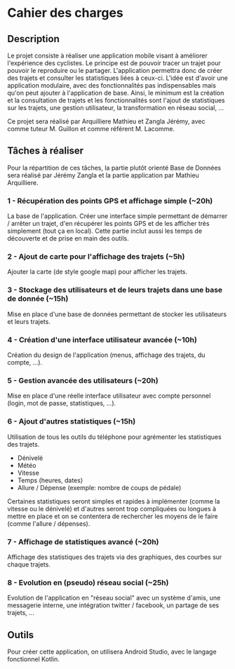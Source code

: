 # Cahier des charges

## Description
Le projet consiste à réaliser une application mobile visant à améliorer l'expérience des cyclistes. Le principe est de pouvoir tracer un trajet pour pouvoir le reproduire ou le partager. L'application permettra donc de créer des trajets et consulter les statistiques liées à ceux-ci. L'idée est d'avoir une application modulaire, avec des fonctionnalités pas indispensables mais qu'on peut ajouter à l'application de base. Ainsi, le minimum est la création et la consultation de trajets et les fonctionnalités sont l'ajout de statistiques sur les trajets, une gestion utilisateur, la transformation en réseau social, ...

Ce projet sera réalisé par Arquilliere Mathieu et Zangla Jérémy, avec comme tuteur M. Guillon et comme référent M. Lacomme.

## Tâches à réaliser
Pour la répartition de ces tâches, la partie plutôt orienté Base de Données sera réalisé par Jérémy Zangla et la partie application par Mathieu Arquilliere.

### 1 - Récupération des points GPS et affichage simple (~20h)
La base de l'application. Créer une interface simple permettant de démarrer / arrêter un trajet, d'en récupérer les points GPS et de les afficher très simplement (tout ça en local). Cette partie inclut aussi les temps de découverte et de prise en main des outils.

### 2 - Ajout de carte pour l'affichage des trajets (~5h)
Ajouter la carte (de style google map) pour afficher les trajets.

### 3 - Stockage des utilisateurs et de leurs trajets dans une base de donnée (~15h)
Mise en place d'une base de données permettant de stocker les utilisateurs et leurs trajets.

### 4 - Création d'une interface utilisateur avancée (~10h)
Création du design de l'application (menus, affichage des trajets, du compte, ...).

### 5 - Gestion avancée des utilisateurs (~20h)
Mise en place d'une réelle interface utilisateur avec compte personnel (login, mot de passe, statistiques, ...).

### 6 - Ajout d'autres statistiques (~15h)
Utilisation de tous les outils du téléphone pour agrémenter les statistiques des trajets.
- Dénivelé
- Météo
- Vitesse
- Temps (heures, dates)
- Allure / Dépense (exemple: nombre de coups de pédale)

Certaines statistiques seront simples et rapides à implémenter (comme la vitesse ou le dénivelé) et d'autres seront trop compliquées ou longues à mettre en place et on se contentera de rechercher les moyens de le faire (comme l'allure / dépenses).

### 7 - Affichage de statistiques avancé (~20h)
Affichage des statistiques des trajets via des graphiques, des courbes sur chaque trajets.

### 8 - Evolution en (pseudo) réseau social (~25h)
Evolution de l'application en "réseau social" avec un système d'amis, une messagerie interne, une intégration twitter / facebook, un partage de ses trajets, ...

## Outils
Pour créer cette application, on utilisera Android Studio, avec le langage fonctionnel Kotlin.